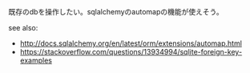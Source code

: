 既存のdbを操作したい。sqlalchemyのautomapの機能が使えそう。

see also:

- http://docs.sqlalchemy.org/en/latest/orm/extensions/automap.html
- https://stackoverflow.com/questions/13934994/sqlite-foreign-key-examples
